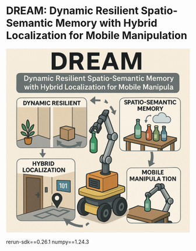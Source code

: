 # DREAM: Dynamic Resilient Spatio-Semantic Memory with Hybrid Localization for Mobile Manipulation
![log](docs/dream.png)


rerun-sdk==0.26.1
numpy==1.24.3